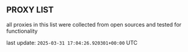 ## PROXY LIST

all proxies in this list were collected from open sources and tested for functionality

last update: `2025-03-31 17:04:26.920301+00:00` UTC
